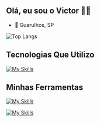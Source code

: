 <h2>Olá, eu sou o Victor 👋🏻</h2>

<ul>
  <li>📌 Guarulhos, SP</li>
</ul>

![Top Langs](https://github-readme-stats.vercel.app/api/top-langs/?username=victorsantana03&layout=compact)

## Tecnologias Que Utilizo
[![My Skills](https://skillicons.dev/icons?i=js,react,html,css,nodejs,tailwind,git,py)](https://skillicons.dev)

## Minhas Ferramentas
[![My Skills](https://skillicons.dev/icons?i=vscode,windows,vite,pycharm,netlify,github,figma)](https://skillicons.dev)

[![My Skills](https://skillicons.dev/icons?i=linkedin)](https://www.linkedin.com/in/victor-alves-santana-111440196/)
